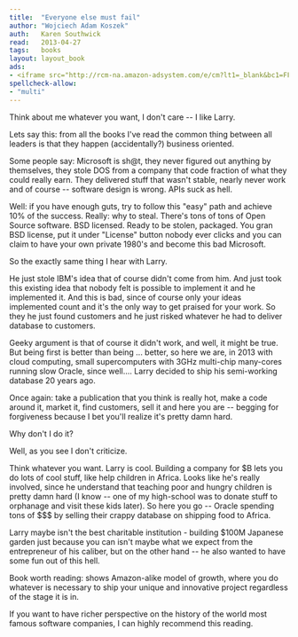 ```yaml
---
title:	"Everyone else must fail"
author: "Wojciech Adam Koszek"
auth:	Karen Southwick
read:	2013-04-27
tags:	books
layout: layout_book
ads:
- <iframe src="http://rcm-na.amazon-adsystem.com/e/cm?lt1=_blank&bc1=FFFFFF&IS2=1&npa=1&bg1=FFFFFF&fc1=000000&lc1=FF0000&t=wkoszek-20&o=1&p=8&l=as4&m=amazon&f=ifr&ref=ss_til&asins=B000H2N2G0" style="width:120px;height:240px;" scrolling="no" marginwidth="0" marginheight="0" frameborder="0"></iframe>
spellcheck-allow:
- "multi"
---
```

Think about me whatever you want, I don't care -- I like Larry.

Lets say this: from all the books I've read the common thing between all
leaders is that they happen (accidentally?) business oriented.

Some people say: Microsoft is sh@t, they never figured out anything by
themselves, they stole DOS from a company that code fraction of what they
could really earn. They delivered stuff that wasn't stable, nearly never
work and of course -- software design is wrong. APIs suck as hell.

Well: if you have enough guts, try to follow this "easy" path and achieve
10% of the success. Really: why to steal. There's tons of tons of Open
Source software. BSD licensed. Ready to be stolen, packaged. You gran BSD
license, put it under "License" button nobody ever clicks and you can claim
to have your own private 1980's and become this bad Microsoft.

So the exactly same thing I hear with Larry.

He just stole IBM's idea that of course didn't come from him. And just took
this existing idea that nobody felt is possible to implement it and he
implemented it. And this is bad, since of course only your ideas implemented
count and it's the only way to get praised for your work. So they he just
found customers and he just risked whatever he had to deliver database to
customers.

Geeky argument is that of course it didn't work, and well, it might be true.
But being first is better than being ... better, so here we are, in 2013
with cloud computing, small supercomputers with 3GHz multi-chip many-cores
running slow Oracle, since well.... Larry decided to ship his semi-working
database 20 years ago.

Once again: take a publication that you think is really hot, make a code
around it, market it, find customers, sell it and here you are -- begging
for forgiveness because I bet you'll realize it's pretty damn hard.

Why don't I do it?

Well, as you see I don't criticize.

Think whatever you want. Larry is cool. Building a company for $B lets you
do lots of cool stuff, like help children in Africa. Looks like he's really
involved, since he understand that teaching poor and hungry children is
pretty damn hard (I know -- one of my high-school was to donate stuff to
orphanage and visit these kids later). So here you go -- Oracle spending
tons of $$$ by selling their crappy database on shipping food to Africa.

Larry maybe isn't the best charitable institution - building $100M Japanese
garden just because you can isn't maybe what we expect from the entrepreneur
of his caliber, but on the other hand -- he also wanted to have some fun out
of this hell.

Book worth reading: shows Amazon-alike model of growth, where you do
whatever is necessary to ship your unique and innovative project regardless
of the stage it is in.

If you want to have richer perspective on the history of the world most
famous software companies, I can highly recommend this reading.
